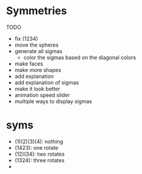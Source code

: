 # Symmetries

TODO

- fix (1234)
- move the spheres
- generate all sigmas
  - color the sigmas based on the diagonal colors
- make faces
- make more shapes
- add explanation
- add explanation of sigmas
- make it look better
- animation speed slider
- multiple ways to display sigmas

# syms

- (1)(2)(3)(4): nothing
- (1423): one rotate
- (12)(34): two rotates
- (1324): three rotates
- 